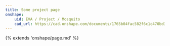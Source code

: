 ```yaml
---
title: Some project page
onshape:
    uid: EVA / Project / Mosquito
    cad_url: https://cad.onshape.com/documents/1765b04fac582f6c1c470bd3/w/1cc31596374d6ce51cd23fa9/e/f36b4d773104fcd6926a6641
---
```


{% extends 'onshape/page.md' %}
